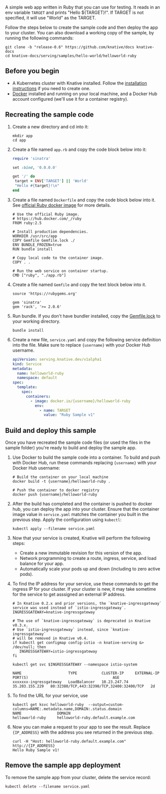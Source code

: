 A simple web app written in Ruby that you can use for testing. It reads in an
env variable `TARGET` and prints "Hello \${TARGET}!". If TARGET is not
specified, it will use "World" as the TARGET.

Follow the steps below to create the sample code and then deploy the app to your
cluster. You can also download a working copy of the sample, by running the
following commands:

```shell
git clone -b "release-0.6" https://github.com/knative/docs knative-docs
cd knative-docs/serving/samples/hello-world/helloworld-ruby
```

## Before you begin

- A Kubernetes cluster with Knative installed. Follow the
  [installation instructions](../../../../install/README.md) if you need to
  create one.
- [Docker](https://www.docker.com) installed and running on your local machine,
  and a Docker Hub account configured (we'll use it for a container registry).

## Recreating the sample code

1. Create a new directory and cd into it:

   ```shell
   mkdir app
   cd app
   ```

1. Create a file named `app.rb` and copy the code block below into it:

   ```ruby
   require 'sinatra'

   set :bind, '0.0.0.0'

   get '/' do
    target = ENV['TARGET'] || 'World'
    "Hello #{target}!\n"
   end
   ```

1. Create a file named `Dockerfile` and copy the code block below into it. See
   [official Ruby docker image](https://hub.docker.com/_/ruby/) for more
   details.

   ```docker
   # Use the official Ruby image.
   # https://hub.docker.com/_/ruby
   FROM ruby:2.5

   # Install production dependencies.
   WORKDIR /usr/src/app
   COPY Gemfile Gemfile.lock ./
   ENV BUNDLE_FROZEN=true
   RUN bundle install

   # Copy local code to the container image.
   COPY . .

   # Run the web service on container startup.
   CMD ["ruby", "./app.rb"]
   ```

1. Create a file named `Gemfile` and copy the text block below into it.

   ```gem
   source 'https://rubygems.org'

   gem 'sinatra'
   gem 'rack', '>= 2.0.6'
   ```

1. Run bundle. If you don't have bundler installed, copy the
   [Gemfile.lock](./Gemfile.lock) to your working directory.

   ```shell
   bundle install
   ```

1. Create a new file, `service.yaml` and copy the following service definition
   into the file. Make sure to replace `{username}` with your Docker Hub
   username.

   ```yaml
   apiVersion: serving.knative.dev/v1alpha1
   kind: Service
   metadata:
     name: helloworld-ruby
     namespace: default
   spec:
     template:
       spec:
         containers:
           - image: docker.io/{username}/helloworld-ruby
             env:
               - name: TARGET
                 value: "Ruby Sample v1"
   ```

## Build and deploy this sample

Once you have recreated the sample code files (or used the files in the sample
folder) you're ready to build and deploy the sample app.

1. Use Docker to build the sample code into a container. To build and push with
   Docker Hub, run these commands replacing `{username}` with your Docker Hub
   username:

   ```shell
   # Build the container on your local machine
   docker build -t {username}/helloworld-ruby .

   # Push the container to docker registry
   docker push {username}/helloworld-ruby
   ```

1. After the build has completed and the container is pushed to docker hub, you
   can deploy the app into your cluster. Ensure that the container image value
   in `service.yaml` matches the container you built in the previous step. Apply
   the configuration using `kubectl`:

   ```shell
   kubectl apply --filename service.yaml
   ```

1. Now that your service is created, Knative will perform the following steps:

   - Create a new immutable revision for this version of the app.
   - Network programming to create a route, ingress, service, and load balance
     for your app.
   - Automatically scale your pods up and down (including to zero active pods).

1. To find the IP address for your service, use these commands to get the
   ingress IP for your cluster. If your cluster is new, it may take sometime for
   the service to get asssigned an external IP address.

   ```shell
   # In Knative 0.2.x and prior versions, the `knative-ingressgateway` service was used instead of `istio-ingressgateway`.
   INGRESSGATEWAY=knative-ingressgateway

   # The use of `knative-ingressgateway` is deprecated in Knative v0.3.x.
   # Use `istio-ingressgateway` instead, since `knative-ingressgateway`
   # will be removed in Knative v0.4.
   if kubectl get configmap config-istio -n knative-serving &> /dev/null; then
      INGRESSGATEWAY=istio-ingressgateway
   fi

   kubectl get svc $INGRESSGATEWAY --namespace istio-system

   NAME                     TYPE           CLUSTER-IP     EXTERNAL-IP      PORT(S)                                      AGE
   xxxxxxx-ingressgateway   LoadBalancer   10.23.247.74   35.203.155.229   80:32380/TCP,443:32390/TCP,32400:32400/TCP   2d
   ```

1. To find the URL for your service, use

   ```
   kubectl get ksvc helloworld-ruby  --output=custom-columns=NAME:.metadata.name,DOMAIN:.status.domain
   NAME                DOMAIN
   helloworld-ruby     helloworld-ruby.default.example.com
   ```

1. Now you can make a request to your app to see the result. Replace
   `{IP_ADDRESS}` with the address you see returned in the previous step.

   ```shell
   curl -H "Host: helloworld-ruby.default.example.com" http://{IP_ADDRESS}
   Hello Ruby Sample v1!
   ```

## Remove the sample app deployment

To remove the sample app from your cluster, delete the service record:

```shell
kubectl delete --filename service.yaml
```
